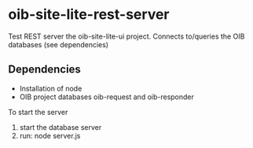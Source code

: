 # oib-site-lite-rest-server
Test REST server the oib-site-lite-ui project.  Connects to/queries the OIB databases (see dependencies)


## Dependencies
* Installation of node
* OIB project databases oib-request and oib-responder

To start the server
1) start the database server
2) run: node server.js
